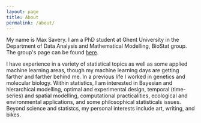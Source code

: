 ```yaml
---
layout: page
title: About
permalink: /about/
---
```

My name is Max Savery. I am a PhD student at Ghent University in the Department of Data Analysis and Mathematical Modelling, BioStat group. 
The group's page can be found [here](https://biostat.ugent.be/). 

I have experience in a variety of statistical topics as well as some applied machine learning areas, though my machine learning days are getting farther and farther behind me.
In a previous life I worked in genetics and molecular biology. Within statistics, I am interested in Bayesian and hierarchical modelling, optimal and experimental design, temporal (time-series) and spatial modelling, computational practicalities, ecological and environmental applications, and some philosophical statisticals issues. Beyond science and statistcs, my personal interests include art, writing, and bikes. 

	